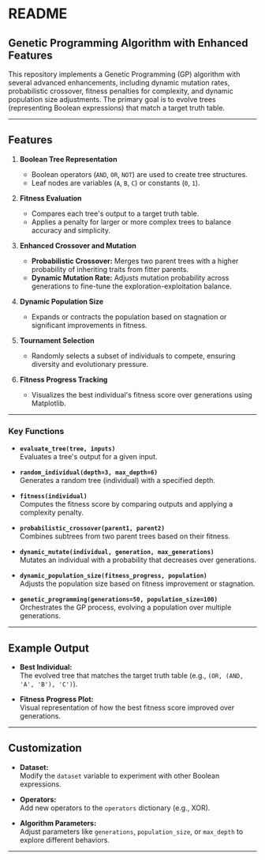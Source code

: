 # README


## Genetic Programming Algorithm with Enhanced Features

This repository implements a Genetic Programming (GP) algorithm with several advanced enhancements, including dynamic mutation rates, probabilistic crossover, fitness penalties for complexity, and dynamic population size adjustments. The primary goal is to evolve trees (representing Boolean expressions) that match a target truth table.

---

## Features

1. **Boolean Tree Representation**
   - Boolean operators (`AND`, `OR`, `NOT`) are used to create tree structures.
   - Leaf nodes are variables (`A`, `B`, `C`) or constants (`0`, `1`).

2. **Fitness Evaluation**
   - Compares each tree's output to a target truth table.
   - Applies a penalty for larger or more complex trees to balance accuracy and simplicity.

3. **Enhanced Crossover and Mutation**
   - **Probabilistic Crossover:** Merges two parent trees with a higher probability of inheriting traits from fitter parents.
   - **Dynamic Mutation Rate:** Adjusts mutation probability across generations to fine-tune the exploration-exploitation balance.

4. **Dynamic Population Size**
   - Expands or contracts the population based on stagnation or significant improvements in fitness.

5. **Tournament Selection**
   - Randomly selects a subset of individuals to compete, ensuring diversity and evolutionary pressure.

6. **Fitness Progress Tracking**
   - Visualizes the best individual's fitness score over generations using Matplotlib.


---

### Key Functions
- **`evaluate_tree(tree, inputs)`**  
   Evaluates a tree's output for a given input.
   
- **`random_individual(depth=3, max_depth=6)`**  
   Generates a random tree (individual) with a specified depth.

- **`fitness(individual)`**  
   Computes the fitness score by comparing outputs and applying a complexity penalty.

- **`probabilistic_crossover(parent1, parent2)`**  
   Combines subtrees from two parent trees based on their fitness.

- **`dynamic_mutate(individual, generation, max_generations)`**  
   Mutates an individual with a probability that decreases over generations.

- **`dynamic_population_size(fitness_progress, population)`**  
   Adjusts the population size based on fitness improvement or stagnation.

- **`genetic_programming(generations=50, population_size=100)`**  
   Orchestrates the GP process, evolving a population over multiple generations.

---

## Example Output

- **Best Individual:**  
   The evolved tree that matches the target truth table (e.g., `(OR, (AND, 'A', 'B'), 'C')`).

- **Fitness Progress Plot:**  
   Visual representation of how the best fitness score improved over generations.

---

## Customization

- **Dataset:**  
   Modify the `dataset` variable to experiment with other Boolean expressions.

- **Operators:**  
   Add new operators to the `operators` dictionary (e.g., XOR).

- **Algorithm Parameters:**  
   Adjust parameters like `generations`, `population_size`, or `max_depth` to explore different behaviors.

---
